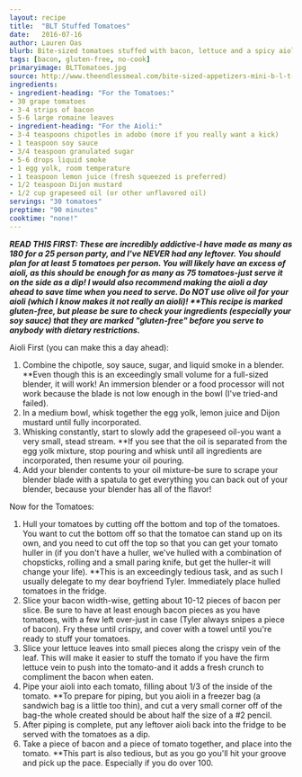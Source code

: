```yaml
---
layout: recipe
title:  "BLT Stuffed Tomatoes"
date:   2016-07-16
author: Lauren Oas
blurb: Bite-sized tomatoes stuffed with bacon, lettuce and a spicy aioli.
tags: [bacon, gluten-free, no-cook]
primaryimage: BLTTomatoes.jpg
source: http://www.theendlessmeal.com/bite-sized-appetizers-mini-b-l-t-cups/
ingredients: 
- ingredient-heading: "For the Tomatoes:"
- 30 grape tomatoes
- 3-4 strips of bacon
- 5-6 large romaine leaves
- ingredient-heading: "For the Aioli:"  
- 3-4 teaspoons chipotles in adobo (more if you really want a kick)
- 1 teaspoon soy sauce 
- 3/4 teaspoon granulated sugar
- 5-6 drops liquid smoke
- 1 egg yolk, room temperature
- 1 teaspoon lemon juice (fresh squeezed is preferred)
- 1/2 teaspoon Dijon mustard
- 1/2 cup grapeseed oil (or other unflavored oil)
servings: "30 tomatoes"
preptime: "90 minutes"
cooktime: "none!"
---
```

<b><em>READ THIS FIRST: These are incredibly addictive-I have made as many as 180 for a 25 person party, and I've NEVER had any leftover. You should plan for at least 5 tomatoes per person. You will likely have an excess of aioli, as this should be enough for as many as 75 tomatoes-just serve it on the side as a dip! I would also recommend making the aioli a day ahead to save time when you need to serve. Do NOT use olive oil for your aioli (which I know makes it not really an aioli)! **This recipe is marked gluten-free, but please be sure to check your ingredients (especially your soy sauce) that they are marked "gluten-free" before you serve to anybody with dietary restrictions.</em></b>

Aioli First (you can make this a day ahead):

1. Combine the chipotle, soy sauce, sugar, and liquid smoke in a blender. **Even though this is an exceedingly small volume for a full-sized blender, it will work! An immersion blender or a food processor will not work because the blade is not low enough in the bowl (I've tried-and failed). 
2. In a medium bowl, whisk together the egg yolk, lemon juice and Dijon mustard until fully incorporated. 
3. Whisking constantly, start to slowly add the grapeseed oil-you want a very small, stead stream. **If you see that the oil is separated from the egg yolk mixture, stop pouring and whisk until all ingredients are incorporated, then resume your oil pouring. 
4. Add your blender contents to your oil mixture-be sure to scrape your blender blade with a spatula to get everything you can back out of your blender, because your blender has all of the flavor! 

Now for the Tomatoes:

1. Hull your tomatoes by cutting off the bottom and top of the tomatoes. You want to cut the bottom off so that the tomatoe can stand up on its own, and you need to cut off the top so that you can get your tomato huller in (if you don't have a huller, we've hulled with a combination of chopsticks, rolling and a small paring knife, but get the huller-it will change your life). **This is an exceedingly tedious task, and as such I usually delegate to my dear boyfriend Tyler. Immediately place hulled tomatoes in the fridge. 
2. Slice your bacon width-wise, getting about 10-12 pieces of bacon per slice. Be sure to have at least enough bacon pieces as you have tomatoes, with a few left over-just in case (Tyler always snipes a piece of bacon). Fry these until crispy, and cover with a towel until you're ready to stuff your tomatoes.
3. Slice your lettuce leaves into small pieces along the crispy vein of the leaf. This will make it easier to stuff the tomato if you have the firm lettuce vein to push into the tomato-and it adds a fresh crunch to compliment the bacon when eaten.
4. Pipe your aioli into each tomato, filling about 1/3 of the inside of the tomato. **To prepare for piping, but you aioli in a freezer bag (a sandwich bag is a little too thin), and cut a very small corner off of the bag-the whole created should be about half the size of a #2 pencil.
5. After piping is complete, put any leftover aioli back into the fridge to be served with the tomatoes as a dip.
6. Take a piece of bacon and a piece of tomato together, and place into the tomato. **This part is also tedious, but as you go you'll hit your groove and pick up the pace. Especially if you do over 100.